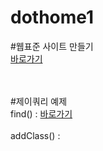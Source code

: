 # dothome1

#웹표준 사이트 만들기<br>
<a href="https://yongwan98.github.io/dothome1/webstandard/index.html">바로가기</a>


<br>
<br>
#제이쿼리 예제<br>
find() : <a href="https://yongwan98.github.io/dothome1/jquery/jquery04_find2.html">바로가기</a>

<br>
<br>
addClass() : <a href="https://yongwan98.github.io/dothome1/jquery/jquery06_addClass2.html>바로가기</a>
